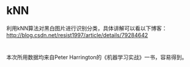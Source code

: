 # kNN
利用kNN算法对黑白图片进行识别分类，具体讲解可以看以下博客：
http://blog.csdn.net/resist1997/article/details/79284642
#
本次所用数据均来自Peter Harrington的《机器学习实战》一书，容易得到。
